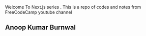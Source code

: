 Welcome To Next.js series .
This is a repo of codes and notes from FreeCodeCamp youtube channel

## Anoop Kumar Burnwal